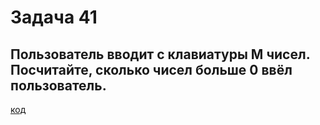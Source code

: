 # Задача 41
## Пользователь вводит с клавиатуры M чисел. Посчитайте, сколько чисел больше 0 ввёл пользователь.

[код](https://github.com/kutuzoffmoscow/C-/blob/main/les4/exp1/les5/les6/Program.cs)